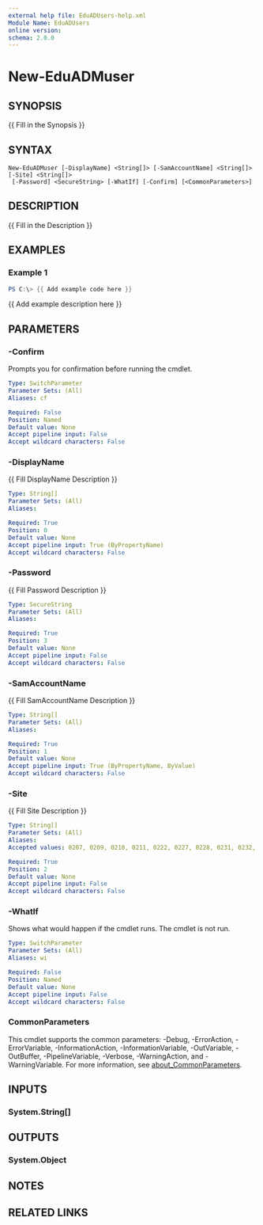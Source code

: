 ```yaml
---
external help file: EduADUsers-help.xml
Module Name: EduADUsers
online version:
schema: 2.0.0
---
```


# New-EduADMuser

## SYNOPSIS
{{ Fill in the Synopsis }}

## SYNTAX

```
New-EduADMuser [-DisplayName] <String[]> [-SamAccountName] <String[]> [-Site] <String[]>
 [-Password] <SecureString> [-WhatIf] [-Confirm] [<CommonParameters>]
```

## DESCRIPTION
{{ Fill in the Description }}

## EXAMPLES

### Example 1
```powershell
PS C:\> {{ Add example code here }}
```

{{ Add example description here }}

## PARAMETERS

### -Confirm
Prompts you for confirmation before running the cmdlet.

```yaml
Type: SwitchParameter
Parameter Sets: (All)
Aliases: cf

Required: False
Position: Named
Default value: None
Accept pipeline input: False
Accept wildcard characters: False
```

### -DisplayName
{{ Fill DisplayName Description }}

```yaml
Type: String[]
Parameter Sets: (All)
Aliases:

Required: True
Position: 0
Default value: None
Accept pipeline input: True (ByPropertyName)
Accept wildcard characters: False
```

### -Password
{{ Fill Password Description }}

```yaml
Type: SecureString
Parameter Sets: (All)
Aliases:

Required: True
Position: 3
Default value: None
Accept pipeline input: False
Accept wildcard characters: False
```

### -SamAccountName
{{ Fill SamAccountName Description }}

```yaml
Type: String[]
Parameter Sets: (All)
Aliases:

Required: True
Position: 1
Default value: None
Accept pipeline input: True (ByPropertyName, ByValue)
Accept wildcard characters: False
```

### -Site
{{ Fill Site Description }}

```yaml
Type: String[]
Parameter Sets: (All)
Aliases:
Accepted values: 0207, 0209, 0210, 0211, 0222, 0227, 0228, 0231, 0232, 0235, 0236, 0237, 0239, 0240, 0241, 0242, 0243, 0244, 0245, 0246, 0247, 0248, 0250, 0251, 0252, 0255, 0257, 0258, 0260, 0300, 0301, 0304, 0308, 0317, 0324, 0521, 5238, 5438, 5440

Required: True
Position: 2
Default value: None
Accept pipeline input: False
Accept wildcard characters: False
```

### -WhatIf
Shows what would happen if the cmdlet runs.
The cmdlet is not run.

```yaml
Type: SwitchParameter
Parameter Sets: (All)
Aliases: wi

Required: False
Position: Named
Default value: None
Accept pipeline input: False
Accept wildcard characters: False
```

### CommonParameters
This cmdlet supports the common parameters: -Debug, -ErrorAction, -ErrorVariable, -InformationAction, -InformationVariable, -OutVariable, -OutBuffer, -PipelineVariable, -Verbose, -WarningAction, and -WarningVariable. For more information, see [about_CommonParameters](http://go.microsoft.com/fwlink/?LinkID=113216).

## INPUTS

### System.String[]

## OUTPUTS

### System.Object
## NOTES

## RELATED LINKS
